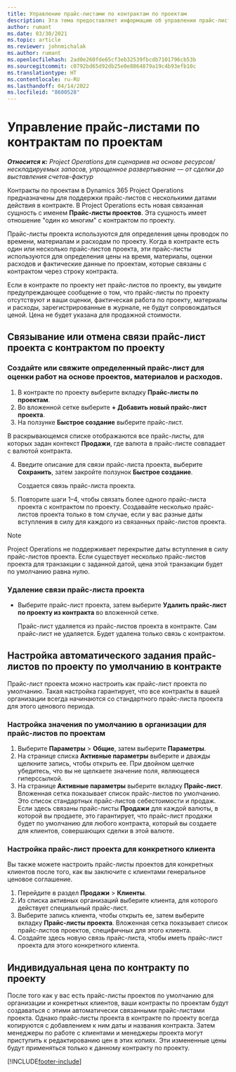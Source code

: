 ```yaml
---
title: Управление прайс-листами по контрактам по проектам
description: Эта тема предоставляет информацию об управлении прайс-листами проектов в контрактах по проектам.
author: rumant
ms.date: 03/30/2021
ms.topic: article
ms.reviewer: johnmichalak
ms.author: rumant
ms.openlocfilehash: 2ad0e260fde65cf3eb32539fbcdb7101796cb53b
ms.sourcegitcommit: c0792bd65d92db25e0e8864879a19c4b93efb10c
ms.translationtype: HT
ms.contentlocale: ru-RU
ms.lasthandoff: 04/14/2022
ms.locfileid: "8600528"
---
```

# <a name="manage-project-price-lists-on-project-contracts"></a>Управление прайс-листами по контрактам по проектам

_**Относится к:** Project Operations для сценариев на основе ресурсов/нескладируемых запасов, упрощенное развертывание — от сделки до выставления счетов-фактур_

Контракты по проектам в Dynamics 365 Project Operations предназначены для поддержки прайс-листов с несколькими датами действия в контракте. В Project Operations есть новая связанная сущность с именем **Прайс-листы проектов**. Эта сущность имеет отношение "один ко многим" с контрактом по проекту.

Прайс-листы проекта используются для определения цены проводок по времени, материалам и расходам по проекту. Когда в контракте есть один или несколько прайс-листов проекта, эти прайс-листы используются для определения цены на время, материалы, оценки расходов и фактические данные по проектам, которые связаны с контрактом через строку контракта.

Если в контракте по проекту нет прайс-листов по проекту, вы увидите предупреждающее сообщение о том, что прайс-листы по проекту отсутствуют и ваши оценки, фактическая работа по проекту, материалы и расходы, зарегистрированные в журнале, не будут сопровождаться ценой. Цена не будет указана для продажной стоимости.

## <a name="associate-or-unassociate-a-project-price-list-on-a-project-contract"></a>Связывание или отмена связи прайс-лист проекта с контрактом по проекту

### <a name="create-or-associate-a-specific-price-list-for-estimating-project-based-work-material-and-expenses"></a>Создайте или свяжите определенный прайс-лист для оценки работ на основе проектов, материалов и расходов.

1. В контракте по проекту выберите вкладку **Прайс-листы по проектам**.
2. Во вложенной сетке выберите **+ Добавить новый прайс-лист проекта**.
3. На ползунке **Быстрое создание** выберите прайс-лист. 

  В раскрывающемся списке отображаются все прайс-листы, для которых задан контекст **Продажи**, где валюта в прайс-листе совпадает с валютой контракта.
  
4. Введите описание для связи прайс-листа проекта, выберите **Сохранить**, затем закройте ползунок **Быстрое создание**.

   Создается связь прайс-листа проекта.
   
5. Повторите шаги 1–4, чтобы связать более одного прайс-листа проекта с контрактом по проекту. Создавайте несколько прайс-листов проекта только в том случае, если у вас разные даты вступления в силу для каждого из связанных прайс-листов проекта.

> [!NOTE]
> Project Operations не поддерживает перекрытие даты вступления в силу прайс-листов проекта. Если существует несколько прайс-листов проекта для транзакции с заданной датой, цена этой транзакции будет по умолчанию равна нулю.

### <a name="remove-a-project-price-list-association"></a>Удаление связи прайс-листа проекта

- Выберите прайс-лист проекта, затем выберите **Удалить прайс-лист по проекту из контракта** во вложенной сетке. 

  Прайс-лист удаляется из прайс-листов проекта в контракте. Сам прайс-лист не удаляется. Будет удалена только связь с контрактом.

## <a name="set-up-automatic-defaulting-of-project-price-lists-on-a-contract"></a>Настройка автоматического задания прайс-листов по проекту по умолчанию в контракте

Прайс-лист проекта можно настроить как прайс-лист проекта по умолчанию. Такая настройка гарантирует, что все контракты в вашей организации всегда начинаются со стандартного прайс-листа проекта для этого ценового периода.

### <a name="set-up-the-organizational-default-for-project-price-lists"></a>Настройка значения по умолчанию в организации для прайс-листов по проектам

1. Выберите **Параметры** > **Общие**, затем выберите **Параметры**.
2. На странице списка **Активные параметры** выберите и дважды щелкните запись, чтобы открыть ее. При двойном щелчке убедитесь, что вы не щелкаете значение поля, являющееся гиперссылкой. 
3. На странице **Активные параметры** выберите вкладку **Прайс-лист**. Вложенная сетка показывает список прайс-листов по умолчанию. Это список стандартных прайс-листов себестоимости и продаж. Если здесь связаны прайс-листы **Продажи** для каждой валюты, в которой вы продаете, это гарантирует, что прайс-лист продажи будет по умолчанию для любого контракта, который вы создаете для клиентов, совершающих сделки в этой валюте.

### <a name="set-up-a-customer-specific-project-price-list"></a>Настройка прайс-лист проекта для конкретного клиента

Вы также можете настроить прайс-листы проектов для конкретных клиентов после того, как вы заключите с клиентами генеральное ценовое соглашение.

1. Перейдите в раздел **Продажи** > **Клиенты**.
2. Из списка активных организаций выберите клиента, для которого действует специальный прайс-лист.
3. Выберите запись клиента, чтобы открыть ее, затем выберите вкладку **Прайс-листы проекта**. Вложенная сетка показывает список прайс-листов проектов, специфичных для этого клиента. 
4. Создайте здесь новую связь прайс-листа, чтобы иметь прайс-лист проекта для этого конкретного клиента.

## <a name="custom-pricing-on-a-project-contract"></a>Индивидуальная цена по контракту по проекту

После того как у вас есть прайс-листы проектов по умолчанию для организации и конкретных клиентов, ваши контракты по проектам будут создаваться с этими автоматически связанными прайс-листами проекта. Однако прайс-листы проекта в контракте по проекту всегда копируются с добавлением к ним даты и названия контракта. Затем менеджеры по работе с клиентами и менеджеры проекта могут приступить к редактированию цен в этих копиях. Эти измененные цены будут применяться только к данному контракту по проекту.


[!INCLUDE[footer-include](../includes/footer-banner.md)]
